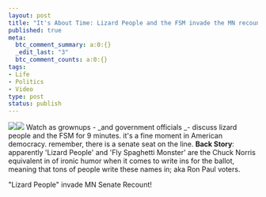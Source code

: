 ```yaml
--- 
layout: post
title: "It's About Time: Lizard People and the FSM invade the MN recount"
published: true
meta: 
  btc_comment_summary: a:0:{}
  _edit_last: "3"
  btc_comment_counts: a:0:{}
tags: 
- Life
- Politics
- Video
type: post
status: publish
---
```

![](http://upload.wikimedia.org/wikipedia/commons/4/4b/Flying_Spaghetti_Monster_2.jpg)![](http://www.themaskedblogger.com/images/gorn.jpg) Watch as grownups - _and government officials _- discuss lizard people and the FSM for 9 minutes. it's a fine moment in American democracy. remember, there is a senate seat on the line. **Back Story**: apparently 'Lizard People' and 'Fly Spaghetti Monster' are the Chuck Norris equivalent in of ironic humor when it comes to write ins for the ballot, meaning that tons of people write these names in; aka Ron Paul voters. 

"Lizard People" invade MN Senate Recount! 

